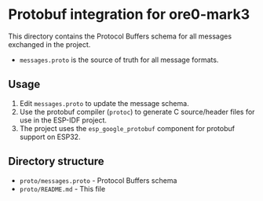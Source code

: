 # Protobuf integration for ore0-mark3

This directory contains the Protocol Buffers schema for all messages exchanged in the project.

- `messages.proto` is the source of truth for all message formats.

## Usage

1. Edit `messages.proto` to update the message schema.
2. Use the protobuf compiler (`protoc`) to generate C source/header files for use in the ESP-IDF project.
3. The project uses the `esp_google_protobuf` component for protobuf support on ESP32.

## Directory structure

- `proto/messages.proto` - Protocol Buffers schema
- `proto/README.md` - This file
